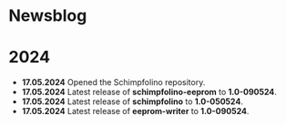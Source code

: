 # Newsblog

# 2024
* **17.05.2024** Opened the Schimpfolino repository.
* **17.05.2024** Latest release of **schimpfolino-eeprom** to **1.0-090524**.
* **17.05.2024** Latest release of **schimpfolino** to **1.0-050524**.
* **17.05.2024** Latest release of **eeprom-writer** to **1.0-090524**.
